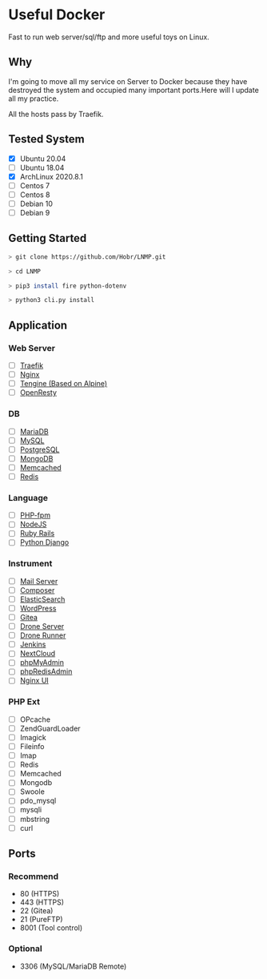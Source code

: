 # Useful Docker

Fast to run web server/sql/ftp and more useful toys on Linux.

## Why

I'm going to move all my service on Server to Docker because they have destroyed the system and occupied many important ports.Here will I update all my practice.

All the hosts pass by Traefik.

## Tested System

- [x] Ubuntu 20.04
- [ ] Ubuntu 18.04
- [x] ArchLinux 2020.8.1
- [ ] Centos 7
- [ ] Centos 8
- [ ] Debian 10
- [ ] Debian 9

## Getting Started

```bash
> git clone https://github.com/Hobr/LNMP.git

> cd LNMP

> pip3 install fire python-dotenv

> python3 cli.py install
```

## Application

### Web Server

- [ ] [Traefik](https://hub.docker.com/_/traefik)
- [ ] [Nginx](https://hub.docker.com/_/nginx)
- [ ] [Tengine (Based on Alpine)](https://hub.docker.com/_/alpine)
- [ ] [OpenResty](https://hub.docker.com/r/openresty/openresty)

### DB

- [ ] [MariaDB](https://hub.docker.com/_/mariadb)
- [ ] [MySQL](https://hub.docker.com/_/mysql)
- [ ] [PostgreSQL](https://hub.docker.com/_/postgres)
- [ ] [MongoDB](https://hub.docker.com/_/mongo)
- [ ] [Memcached](https://hub.docker.com/_/memcached)
- [ ] [Redis](https://hub.docker.com/_/redis)

### Language

- [ ] [PHP-fpm](https://hub.docker.com/_/php)
- [ ] [NodeJS](https://hub.docker.com/_/node)
- [ ] [Ruby Rails](https://hub.docker.com/_/rails)
- [ ] [Python Django](https://hub.docker.com/_/django)

### Instrument

- [ ] [Mail Server](https://github.com/tomav/docker-mailserver "MailServer")
- [ ] [Composer](https://hub.docker.com/_/composer)
- [ ] [ElasticSearch](https://hub.docker.com/_/elasticsearch)
- [ ] [WordPress](https://hub.docker.com/_/wordpress)
- [ ] [Gitea](https://hub.docker.com/r/gitea/gitea)
- [ ] [Drone Server](https://hub.docker.com/r/drone/drone)
- [ ] [Drone Runner](https://hub.docker.com/r/drone/drone-runner-docker)
- [ ] [Jenkins](https://hub.docker.com/_/jenkins)
- [ ] [NextCloud](https://hub.docker.com/_/nextcloud)
- [ ] [phpMyAdmin](https://hub.docker.com/_/phpmyadmin)
- [ ] [phpRedisAdmin](https://hub.docker.com/r/erikdubbelboer/phpredisadmin)
- [ ] [Nginx UI](https://github.com/schenkd/nginx-ui "NginxUI")

### PHP Ext

- [ ] OPcache
- [ ] ZendGuardLoader
- [ ] Imagick
- [ ] Fileinfo
- [ ] Imap
- [ ] Redis
- [ ] Memcached
- [ ] Mongodb
- [ ] Swoole
- [ ] pdo_mysql
- [ ] mysqli
- [ ] mbstring
- [ ] curl

## Ports

### Recommend

- 80 (HTTPS)
- 443 (HTTPS)
- 22 (Gitea)
- 21 (PureFTP)
- 8001 (Tool control)

### Optional

- 3306 (MySQL/MariaDB Remote)
